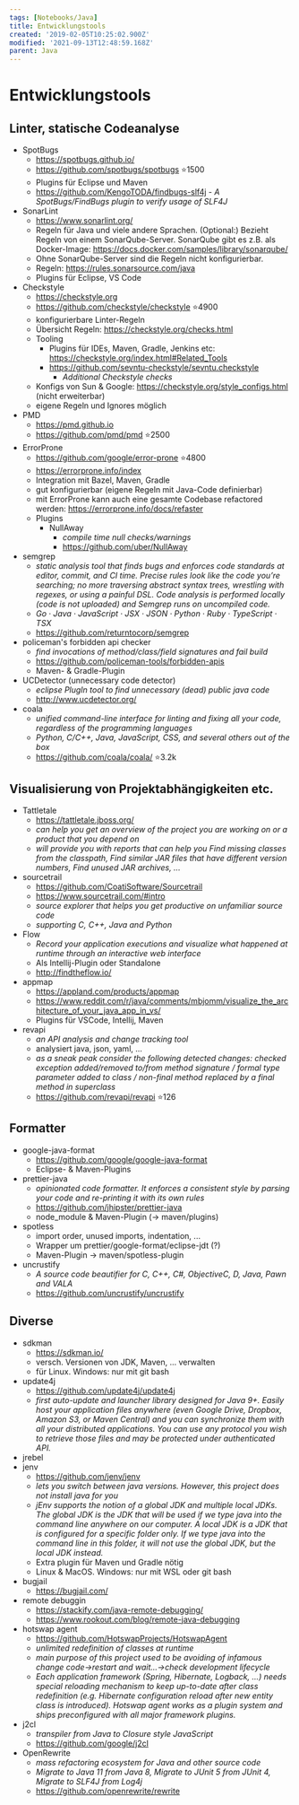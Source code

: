 ```yaml
---
tags: [Notebooks/Java]
title: Entwicklungstools
created: '2019-02-05T10:25:02.900Z'
modified: '2021-09-13T12:48:59.168Z'
parent: Java
---
```


# Entwicklungstools

## Linter, statische Codeanalyse
- SpotBugs
  - https://spotbugs.github.io/
  - https://github.com/spotbugs/spotbugs ⭐1500
  - Plugins für Eclipse und Maven
  - https://github.com/KengoTODA/findbugs-slf4j - *A SpotBugs/FindBugs plugin to verify usage of SLF4J*
- SonarLint
  - https://www.sonarlint.org/
  - Regeln für Java und viele andere Sprachen. (Optional:) Bezieht Regeln von einem SonarQube-Server. SonarQube gibt es z.B. als Docker-Image: https://docs.docker.com/samples/library/sonarqube/
  - Ohne SonarQube-Server sind die Regeln nicht konfigurierbar.
  - Regeln: https://rules.sonarsource.com/java
  - Plugins für Eclipse, VS Code
- Checkstyle
  - https://checkstyle.org
  - https://github.com/checkstyle/checkstyle ⭐4900
  - konfigurierbare Linter-Regeln
  - Übersicht Regeln: https://checkstyle.org/checks.html
  - Tooling
    - Plugins für IDEs, Maven, Gradle, Jenkins etc: https://checkstyle.org/index.html#Related_Tools
    - https://github.com/sevntu-checkstyle/sevntu.checkstyle
      - *Additional Checkstyle checks*
  - Konfigs von Sun & Google: https://checkstyle.org/style_configs.html (nicht erweiterbar)
  - eigene Regeln und Ignores möglich
- PMD
  - https://pmd.github.io
  - https://github.com/pmd/pmd ⭐2500
- ErrorProne
  - https://github.com/google/error-prone ⭐4800
  - https://errorprone.info/index
  - Integration mit Bazel, Maven, Gradle
  - gut konfigurierbar (eigene Regeln mit Java-Code definierbar)
  - mit ErrorProne kann auch eine gesamte Codebase refactored werden: https://errorprone.info/docs/refaster
  - Plugins
    - NullAway
      - *compile time null checks/warnings*
      - https://github.com/uber/NullAway
- semgrep
  - *static analysis tool that finds bugs and enforces code standards at editor, commit, and CI time. Precise rules look like the code you’re searching; no more traversing abstract syntax trees, wrestling with regexes, or using a painful DSL. Code analysis is performed locally (code is not uploaded) and Semgrep runs on uncompiled code.*
  - *Go · Java · JavaScript · JSX · JSON · Python · Ruby · TypeScript · TSX*
  - https://github.com/returntocorp/semgrep
- policeman's forbidden api checker
  - *find invocations of method/class/field signatures and fail build*
  - https://github.com/policeman-tools/forbidden-apis
  - Maven- & Gradle-Plugin
- UCDetector (unnecessary code detector)
  - *eclipse PlugIn tool to find unnecessary (dead) public java code*
  - http://www.ucdetector.org/
- coala
  - *unified command-line interface for linting and fixing all your code, regardless of the programming languages*
  - *Python, C/C++, Java, JavaScript, CSS, and several others out of the box*
  - https://github.com/coala/coala/ ⭐3.2k


## Visualisierung von Projektabhängigkeiten etc.
- Tattletale
  - https://tattletale.jboss.org/
  - *can help you get an overview of the project you are working on or a product that you depend on*
  - *will provide you with reports that can help you Find missing classes from the classpath, Find similar JAR files that have different version numbers, Find unused JAR archives, ...*
- sourcetrail
  - https://github.com/CoatiSoftware/Sourcetrail
  - https://www.sourcetrail.com/#intro
  - *source explorer that helps you get productive on unfamiliar source code*
  - *supporting C, C++, Java and Python*
- Flow
  - *Record your application executions and visualize what happened at runtime through an interactive web interface*
  - Als Intellij-Plugin oder Standalone
  - http://findtheflow.io/
- appmap
  - https://appland.com/products/appmap
  - https://www.reddit.com/r/java/comments/mbjomm/visualize_the_architecture_of_your_java_app_in_vs/
  - Plugins für VSCode, Intellij, Maven
- revapi
  - *an API analysis and change tracking tool*
  - analysiert java, json, yaml, ...
  - *as a sneak peak consider the following detected changes: checked exception added/removed to/from method signature / formal type parameter added to class / non-final method replaced by a final method in superclass*
  - https://github.com/revapi/revapi ⭐126


## Formatter
- google-java-format
  - https://github.com/google/google-java-format
  - Eclipse- & Maven-Plugins
- prettier-java
  - *opinionated code formatter. It enforces a consistent style by parsing your code and re-printing it with its own rules*
  - https://github.com/jhipster/prettier-java
  - node_module & Maven-Plugin (&rightarrow; maven/plugins)
- spotless
  - import order, unused imports, indentation, ...
  - Wrapper um prettier/google-format/eclipse-jdt (?)
  - Maven-Plugin → maven/spotless-plugin
- uncrustify
  - *A source code beautifier for C, C++, C#, ObjectiveC, D, Java, Pawn and VALA*
  - https://github.com/uncrustify/uncrustify


## Diverse
- sdkman
  - https://sdkman.io/
  - versch. Versionen von JDK, Maven, ... verwalten
  - für Linux. Windows: nur mit git bash
- update4j
  - https://github.com/update4j/update4j
  - *first auto-update and launcher library designed for Java 9+. Easily host your application files anywhere (even Google Drive, Dropbox, Amazon S3, or Maven Central) and you can synchronize them with all your distributed applications. You can use any protocol you wish to retrieve those files and may be protected under authenticated API.*
- jrebel
- jenv
  - https://github.com/jenv/jenv
  - *lets you switch between java versions. However, this project does not install java for you*
  - *jEnv supports the notion of a global JDK and multiple local JDKs. The global JDK is the JDK that will be used if we type java into the command line anywhere on our computer. A local JDK is a JDK that is configured for a specific folder only. If we type java into the command line in this folder, it will not use the global JDK, but the local JDK instead.*
  - Extra plugin für Maven und Gradle nötig
  - Linux & MacOS. Windows: nur mit WSL oder git bash
- bugjail
  - https://bugjail.com/
- remote debuggin
  - https://stackify.com/java-remote-debugging/
  - https://www.rookout.com/blog/remote-java-debugging
- hotswap agent
  - https://github.com/HotswapProjects/HotswapAgent
  - *unlimited redefinition of classes at runtime*
  - *main purpose of this project used to be avoiding of infamous change code->restart and wait...->check development lifecycle*
  - *Each application framework (Spring, Hibernate, Logback, ...) needs special reloading mechanism to keep up-to-date after class redefinition (e.g. Hibernate configuration reload after new entity class is introduced). Hotswap agent works as a plugin system and ships preconfigured with all major framework plugins.*
- j2cl
  - *transpiler from Java to Closure style JavaScript*
  - https://github.com/google/j2cl
- OpenRewrite
  - *mass refactoring ecosystem for Java and other source code*
  - *Migrate to Java 11 from Java 8, Migrate to JUnit 5 from JUnit 4, Migrate to SLF4J from Log4j*
  - https://github.com/openrewrite/rewrite
